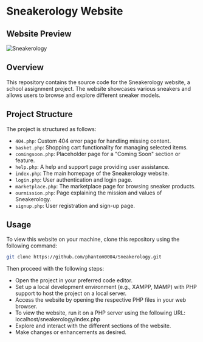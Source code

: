 # Sneakerology Website

## Website Preview
![Sneakerology](https://github.com/phantom0004/Sneakerology/assets/42916447/014bad07-799a-4c3d-9a2f-ec137530f33e)

## Overview
This repository contains the source code for the Sneakerology website, a school assignment project. The website showcases various sneakers and allows users to browse and explore different sneaker models.

## Project Structure
The project is structured as follows:

- `404.php`: Custom 404 error page for handling missing content.
- `basket.php`: Shopping cart functionality for managing selected items.
- `comingsoon.php`: Placeholder page for a "Coming Soon" section or feature.
- `help.php`: A help and support page providing user assistance.
- `index.php`: The main homepage of the Sneakerology website.
- `login.php`: User authentication and login page.
- `marketplace.php`: The marketplace page for browsing sneaker products.
- `ourmission.php`: Page explaining the mission and values of Sneakerology.
- `signup.php`: User registration and sign-up page.

## Usage
To view this website on your machine, clone this repository using the following command:
```bash
git clone https://github.com/phantom0004/Sneakerology.git
```

Then proceed with the following steps:

- Open the project in your preferred code editor.
- Set up a local development environment (e.g., XAMPP, MAMP) with PHP support to host the project on a local server.
- Access the website by opening the respective PHP files in your web browser.
- To view the website, run it on a PHP server using the following URL: localhost/sneakerology/index.php
- Explore and interact with the different sections of the website.
- Make changes or enhancements as desired.
